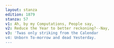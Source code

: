 ```yaml
---
layout: stanza
edition: 1879
stanza: 57
v1: Ah, by my Computations, People say,
v2: Reduce the Year to better reckoning?--Nay,
v3: 'Twas only striking from the Calendar
v4: Unborn To-morrow and dead Yesterday.
---
```

